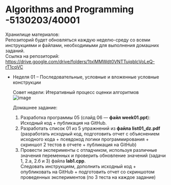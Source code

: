 # Algorithms and Programming -5130203/40001  

Хранилище материалов:  
Репозиторий будет обновляться каждую неделю-среду со всеми инструкциями и файлами, необходимыми для выполнения домашних заданий.  
Cсылка на репозиторий:  
https://drive.google.com/drive/folders/1txIMMWdt0VNTTujqblcVoLeQ-rT1cqVC  

* Неделя 01 – Последовательные, условные и вложенные условные конструкции  
  
  Совет недели: Итеративный процесс оценки алгоритмов  
  ![image](https://github.com/user-attachments/assets/e17f686e-0182-491e-84b6-c1bd51f1a75d)  

  Домашнее задание:  
    1) Разработка программы 05 (слайд 06 — **файл week01.ppt**): Исходный код + публикация на GitHub.  
    2) Разработать список 01 из 5 упражнений из **файла list01_dz.pdf**  
      (разработать исходный код, подготовить отчет с объяснением исходного кода + псевдокод логики программирования + скриншот 2 тестов в отчете + публикация на GitHub)  
    3) Провести эксперименты с отладчиком, используя различные значения переменных и проверить обновление значений (задачи 1, 2.а, 2.б и 3) файла **lab1.cpp**.  
       Следовать инструкциям, дополнить исходный код + опубликовать на GitHub + подготовить отчет со скриншотом проведенных экспериментов (по 3 теста на каждое задание)
